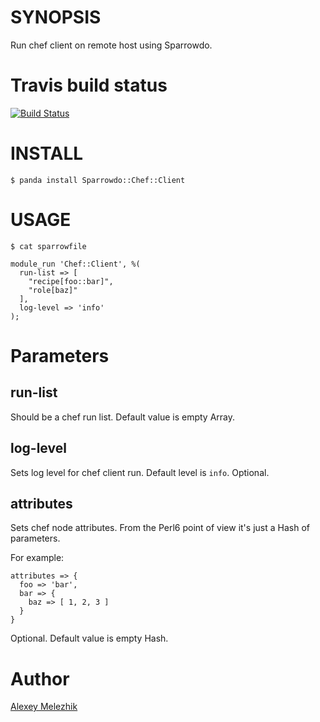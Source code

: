 # SYNOPSIS

Run chef client on remote host using Sparrowdo.

# Travis build status

[![Build Status](https://travis-ci.org/melezhik/sparrowdo-chef-client.svg)](https://travis-ci.org/melezhik/sparrowdo-chef-client)


# INSTALL

    $ panda install Sparrowdo::Chef::Client


# USAGE

    $ cat sparrowfile

    module_run 'Chef::Client', %(
      run-list => [
        "recipe[foo::bar]",
        "role[baz]"
      ],
      log-level => 'info'
    );
    

# Parameters

## run-list

Should be a chef run list. Default value is empty Array.

## log-level

Sets log level for chef client run. Default level is `info`. Optional.
  
## attributes

Sets chef node attributes. From the Perl6 point of view it's just a Hash of parameters. 

For example:

    attributes => {
      foo => 'bar',
      bar => {
        baz => [ 1, 2, 3 ]
      }
    }


Optional. Default value is empty Hash.

# Author

[Alexey Melezhik](melezhik@gmail.com)
